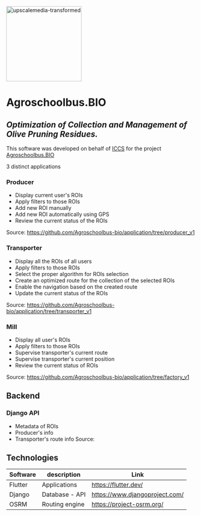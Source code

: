 
<img width="200" height="200" alt="upscalemedia-transformed" src="https://github.com/user-attachments/assets/815419a1-3456-400f-aa2a-26d6f2841aba" />


# Agroschoolbus.BIO

## _Optimization of Collection and Management of Olive Pruning Residues._
This software was developed on behalf of [ICCS](https://www.iccs.gr/) for the project [Agroschoolbus.BIO](https://www.agroschoolbusbio.gr/)

3 distinct applications

### Producer 
 
 - Display current user's ROIs
 - Apply filters to those ROIs
 - Add new ROI manually
 - Add new ROI automatically using GPS
 - Review the current status of the ROIs

Source: https://github.com/Agroschoolbus-bio/application/tree/producer_v1


### Transporter
 
 - Display all the ROIs of all users
 - Apply filters to those ROIs
 - Select the proper algorithm for ROIs selection
 - Create an optimized route for the collection of the selected ROIs
 - Enable the navigation based on the created route
 - Update the current status of the ROIs

Source: https://github.com/Agroschoolbus-bio/application/tree/transporter_v1


### Mill
 - Display all user's ROIs
 - Apply filters to those ROIs
 - Supervise transporter's current route
 - Supervise transporter's current position
 - Review the current status of ROIs

Source: https://github.com/Agroschoolbus-bio/application/tree/factory_v1

## Backend

### Django API
- Metadata of ROIs
- Producer's info
- Transporter's route info
Source: 


## Technologies

| Software | description | Link |
| ------ | ------ | ------ |
| Flutter | Applications | https://flutter.dev/ |
| Django | Database - API | https://www.djangoproject.com/ |
| OSRM | Routing engine | https://project-osrm.org/ |

